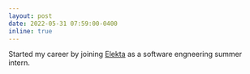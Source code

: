 ```yaml
---
layout: post
date: 2022-05-31 07:59:00-0400
inline: true
---
```


Started my career by joining [Elekta](https://www.elekta.com/) as a software engneering summer intern.
